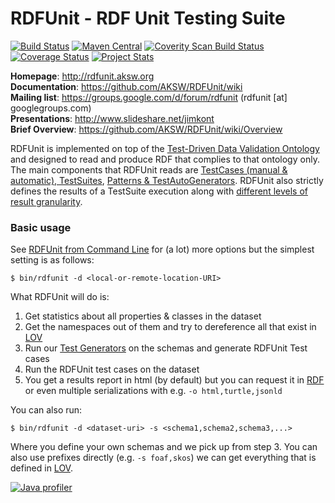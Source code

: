 RDFUnit - RDF Unit Testing Suite
==========

[![Build Status](https://travis-ci.org/AKSW/RDFUnit.svg?branch=master)](https://travis-ci.org/AKSW/RDFUnit)
[![Maven Central](https://maven-badges.herokuapp.com/maven-central/org.aksw.rdfunit/rdfunit-parent/badge.svg)](https://maven-badges.herokuapp.com/maven-central/org.aksw.rdfunit/rdfunit-parent)
[![Coverity Scan Build Status](https://scan.coverity.com/projects/2650/badge.svg?flat=1)](https://scan.coverity.com/projects/2650)
[![Coverage Status](https://coveralls.io/repos/AKSW/RDFUnit/badge.svg?branch=master&service=github)](https://coveralls.io/github/AKSW/RDFUnit?branch=master)
[![Project Stats](https://www.openhub.net/p/RDFUnit/widgets/project_thin_badge.gif)](https://www.ohloh.net/p/RDFUnit)



**Homepage**: http://rdfunit.aksw.org <br/>
**Documentation**: https://github.com/AKSW/RDFUnit/wiki  <br/>
**Mailing list**: https://groups.google.com/d/forum/rdfunit (rdfunit [at] googlegroups.com)  <br/>
**Presentations**: http://www.slideshare.net/jimkont  <br/>
**Brief Overview**: https://github.com/AKSW/RDFUnit/wiki/Overview

RDFUnit is implemented on top of the [Test-Driven Data Validation Ontology](http://rdfunit.aksw.org/ns/core#) and designed to read and produce RDF that complies to that ontology only.
The main components that RDFUnit reads are 
[TestCases (manual & automatic), TestSuites](https://github.com/AKSW/RDFUnit/wiki/TestCases), 
[Patterns & TestAutoGenerators](https://github.com/AKSW/RDFUnit/wiki/Patterns-Generators). 
RDFUnit also strictly defines the results of a TestSuite execution along with [different levels of result granularity](https://github.com/AKSW/RDFUnit/wiki/Results).

### Basic usage

See [RDFUnit from Command Line](https://github.com/AKSW/RDFUnit/wiki/CLI) for (a lot) more options but the simplest setting is as follows:

```console
$ bin/rdfunit -d <local-or-remote-location-URI>
```

What RDFUnit will do is:

1. Get statistics about all properties & classes in the dataset
1. Get the namespaces out of them and try to dereference all that exist in [LOV](http://lov.okfn.org)
1. Run our [Test Generators](https://github.com/AKSW/RDFUnit/wiki/Patterns-Generators) on the schemas and generate RDFUnit Test cases
1. Run the RDFUnit test cases on the dataset
1. You get a results report in html (by default) but you can request it in [RDF](http://rdfunit.aksw.org/ns/core#) or even multiple serializations with e.g.  `-o html,turtle,jsonld`

You can also run:
```console
$ bin/rdfunit -d <dataset-uri> -s <schema1,schema2,schema3,...>
```

Where you define your own schemas and we pick up from step 3. You can also use prefixes directly (e.g. `-s foaf,skos`) we can get everything that is defined in [LOV](http://lov.okfn.org).


[![Java profiler](http://www.ej-technologies.com/images/product_banners/jprofiler_small.png)](http://www.ej-technologies.com/products/jprofiler/overview.html)
